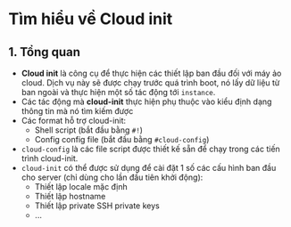 # Tìm hiểu về Cloud init
## 1. Tổng quan
- **Cloud init** là công cụ để thực hiện các thiết lập ban đầu đối với máy ảo cloud. Dịch vụ này sẽ được chạy trước quá trình boot, nó lấy dữ liệu từ ban ngoài và thực hiện một số tác động tới `instance`.
- Các tác động mà **cloud-init** thực hiện phụ thuộc vào kiểu định dạng thông tin mà nó tìm kiếm được
- Các format hỗ trợ cloud-init:
  + Shell script (bắt đầu bằng `#!`)
  + Config config file (bắt đầu bằng `#cloud-config`)
- `cloud-config` là các file script được thiết kế sẵn để chạy trong các tiến trình cloud-init.
- `cloud-init` có thể được sử dụng để cài đặt 1 số các cấu hình ban đầu cho server (chỉ dùng cho lần đầu tiên khởi động):
  + Thiết lập locale mặc định
  + Thiết lập hostname
  + Thiết lập private SSH private keys
  + ...


